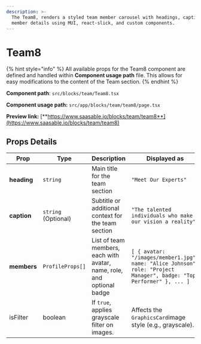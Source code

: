 ```yaml
---
description: >-
  The Team8, renders a styled team member carousel with headings, captions, and
  member details using MUI, react-slick, and custom components.
---
```


# Team8

{% hint style="info" %}
All available props for the Team8 component are defined and handled within **Component usage path** file. This allows for easy modifications to the content of the Team section.
{% endhint %}

**Component path**: `src/blocks/team/Team8.tsx`

**Component usage path:**  `src/app/blocks/team/team8/page.tsx`

**Preview link:** [**https://www.saasable.io/blocks/team/team8**](https://www.saasable.io/blocks/team/team8)

## Props Details

| Prop        | Type                | Description                                                            | Displayed as                                                                                                         |
| ----------- | ------------------- | ---------------------------------------------------------------------- | -------------------------------------------------------------------------------------------------------------------- |
| **heading** | `string`            | Main title for the team section                                        | `"Meet Our Experts"`                                                                                                 |
| **caption** | `string` (Optional) | Subtitle or additional context for the team section                    | `"The talented individuals who make our vision a reality"`                                                           |
| **members** | `ProfileProps[]`    | List of team members, each with avatar, name, role, and optional badge | `[ { avatar: "/images/member1.jpg", name: "Alice Johnson", role: "Project Manager", badge: "Top Performer" }, ... ]` |
| isFilter    | boolean             | If `true`, applies grayscale filter on images.                         | Affects the `GraphicsCard`image style (e.g., grayscale).                                                             |

